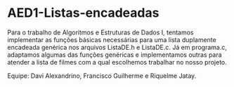 # AED1-Listas-encadeadas
Para o trabalho de Algoritmos e Estruturas de Dados I, tentamos implementar as funções básicas necessárias
para uma lista duplamente encadeada genérica nos arquivos ListaDE.h e ListaDE.c.
Já em programa.c, adaptamos algumas das funções genéricas e implementamos
outras para atender a lista de filmes com a qual escolhemos trabalhar no nosso projeto.

Equipe: Davi Alexandrino, Francisco Guilherme e Riquelme Jatay.
